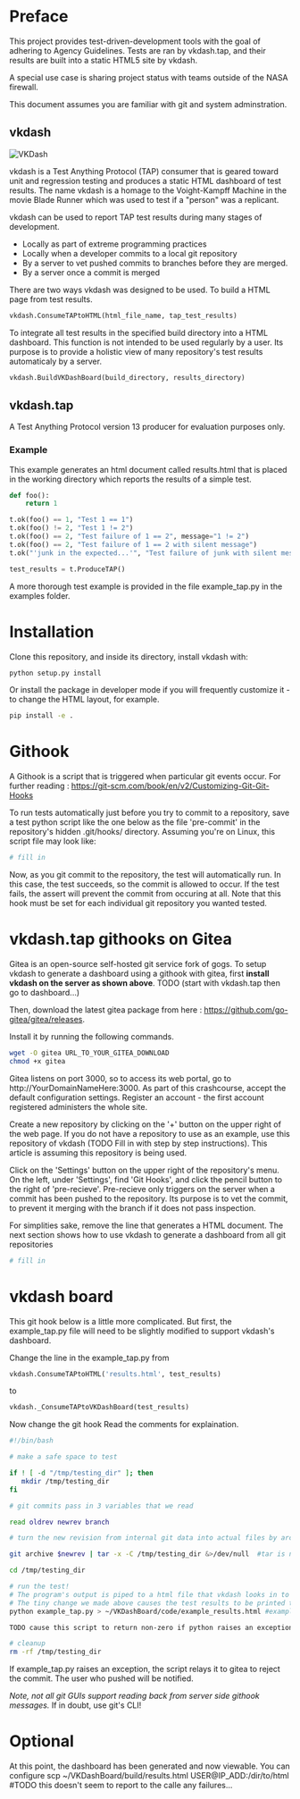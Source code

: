 # Preface
This project provides test-driven-development tools with the goal of adhering to Agency Guidelines.  Tests are ran by vkdash.tap, and their results are built into a static HTML5 site by vkdash. 

A special use case is sharing project status with teams outside of the NASA firewall. 

This document assumes you are familiar with git and system adminstration.


## vkdash

![VKDash](http://i.imgur.com/N5LhE1p.jpg)

vkdash is a Test Anything Protocol (TAP) consumer that is geared
toward unit and regression testing and produces a static HTML
dashboard of test results.  The name vkdash is a homage to the
Voight-Kampff Machine in the movie Blade Runner which was used to test
if a "person" was a replicant.

vkdash can be used to report TAP test results during many stages of development. 
* Locally as part of extreme programming practices
* Locally when a developer commits to a local git repository
* By a server to vet pushed commits to branches before they are merged.
* By a server once a commit is merged

There are two ways vkdash was designed to be used.
To build a HTML page from test results.
```python
vkdash.ConsumeTAPtoHTML(html_file_name, tap_test_results)
```

To integrate all test results in the specified build directory into a HTML dashboard.  This function is not intended to be used regularly by a user.  Its purpose is to provide a holistic view of many repository's test results automaticaly by a server. 
```python
vkdash.BuildVKDashBoard(build_directory, results_directory)
```


## vkdash.tap
A Test Anything Protocol version 13 producer for evaluation purposes only.


### Example
This example generates an html document called results.html that is placed in the working directory which reports the results of a simple test.

```python
def foo():
    return 1

t.ok(foo() == 1, "Test 1 == 1")
t.ok(foo() != 2, "Test 1 != 2")
t.ok(foo() == 2, "Test failure of 1 == 2", message="1 != 2")
t.ok(foo() == 2, "Test failure of 1 == 2 with silent message")
t.ok("'junk in the expected...'", "Test failure of junk with silent message")

test_results = t.ProduceTAP()
```

A more thorough test example is provided in the file example_tap.py in the examples folder.


# Installation
Clone this repository, and inside its directory, install vkdash with:

```bash
python setup.py install
```

Or install the package in developer mode if you will frequently customize it - to change the HTML layout, for example.

```bash
pip install -e .
``` 


# Githook
A Githook is a script that is triggered when particular git events occur.  For further reading : https://git-scm.com/book/en/v2/Customizing-Git-Git-Hooks

To run tests automatically just before you try to commit to a repository, save a test python script like the one below as the file 'pre-commit' in the repository's hidden .git/hooks/ directory.  Assuming you're on Linux, this script file may look like:

```python
# fill in
```

Now, as you git commit to the repository, the test will automatically run.  In this case, the test succeeds, so the commit is allowed to occur.  If the test fails, the assert will prevent the commit from occuring at all.  Note that this hook must be set for each individual git repository you wanted tested.


# vkdash.tap githooks on Gitea
Gitea is an open-source self-hosted git service fork of gogs.  To setup vkdash to generate a dashboard using a githook with gitea, first **install vkdash on the server as shown above**.  TODO (start with vkdash.tap then go to dashboard...)

Then, download the latest gitea package from here : https://github.com/go-gitea/gitea/releases. 

Install it by running the following commands.

```bash
wget -O gitea URL_TO_YOUR_GITEA_DOWNLOAD
chmod +x gitea
```

Gitea listens on port 3000, so to access its web portal, go to http://YourDomainNameHere:3000.  As part of this crashcourse, accept the default configuration settings.  Register an account - the first account registered administers the whole site.  

Create a new repository by clicking on the '+' button on the upper right of the web page.  If you do not have a repository to use as an example, use this repository of vkdash (TODO Fill in with step by step instructions).  This article is assuming this repository is being used.

Click on the 'Settings' button on the upper right of the repository's menu. On the left, under 'Settings', find 'Git Hooks', and click the pencil button to the right of 'pre-recieve'.  Pre-recieve only triggers on the server when a commit has been pushed to the repository.  Its purpose is to vet the commit, to prevent it merging with the branch if it does not pass inspection.  

For simplities sake, remove the line that generates a HTML document. The next section shows how to use vkdash to generate a dashboard from all git repositories 

```python
# fill in
```

# vkdash board
This git hook below is a little more complicated.  But first, the example_tap.py file will need to be slightly modified to support vkdash's dashboard.  

Change the line in the example_tap.py from
```python
vkdash.ConsumeTAPtoHTML('results.html', test_results)
```

to

```python
vkdash._ConsumeTAPtoVKDashBoard(test_results)
```

Now change the git hook Read the comments for explaination.
```bash
#!/bin/bash

# make a safe space to test

if ! [ -d "/tmp/testing_dir" ]; then
   mkdir /tmp/testing_dir
fi

# git commits pass in 3 variables that we read

read oldrev newrev branch 

# turn the new revision from internal git data into actual files by archiving the repository then extract the files in the temporary testing directory.

git archive $newrev | tar -x -C /tmp/testing_dir &>/dev/null  #tar is noisy in this circumstance for some reason.

cd /tmp/testing_dir

# run the test!
# The program's output is piped to a html file that vkdash looks in to build the dashboard.
# The tiny change we made above causes the test results to be printed to stdio instead of being saved to a file.
python example_tap.py > ~/VKDashBoard/code/example_results.html #example_tap.py is this repository's test. Substute your own!

TODO cause this script to return non-zero if python raises an exception

# cleanup
rm -rf /tmp/testing_dir
```

If example_tap.py raises an exception, the script relays it to gitea to reject the commit. The user who pushed will be notified. 

*Note, not all git GUIs support reading back from server side githook messages.* If in doubt, use git's CLI!

# Optional
At this point, the dashboard has been generated and now viewable. You can configure 
scp ~/VKDashBoard/build/results.html USER@IP_ADD:/dir/to/html #TODO this doesn't seem to report to the calle any failures...
